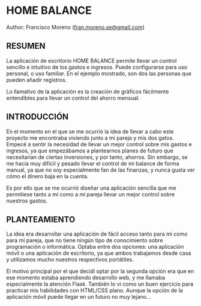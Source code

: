# HOME BALANCE

Author: Francisco Moreno (fran.moreno.se@gmail.com)

## RESUMEN

La aplicación de escritorio HOME BALANCE permite llevar un control sencillo e intuitivo de los gastos e ingresos. Puede
configurarse para uso personal, o uso familiar. En el ejemplo mostrado, son dos las personas que pueden 
añadir registros.

Lo llamativo de la aplicación es la creación de gráficos fácilmente entendibles para llevar un control del 
ahorro mensual.



## INTRODUCCIÓN

En el momento en el que se me ocurrió la idea de llevar a cabo este proyecto me encontraba viviendo
junto a mi pareja y mis dos gatos. Empecé a sentir la necesidad de llevar un mejor control sobre mis
gastos e ingresos, ya que empezábamos a plantearnos planes de futuro que necesitarían de ciertas inversiones, 
y por tanto, ahorros. Sin embargo, se me hacía muy difícil y pesado llevar el control de mi balance de forma 
manual, ya que no soy especialmente fan de las finanzas, y nunca gusta ver cómo el dinero baja en la cuenta.

Es por ello que se me ocurrió diseñar una aplicación sencilla que me permitiese tanto a mí como
a mi pareja llevar un mejor control sobre nuestros gastos.

## PLANTEAMIENTO

La idea era desarrollar una aplicación de fácil acceso tanto para mí como para mi pareja, que no tiene
ningún tipo de conocimiento sobre programación o informática. Optaba entre dos opciones: una aplicación 
móvil o una aplicación de escritorio, ya que ambos trabajamos desde casa y utilizamos mucho nuestros 
respectivos portátiles.

El motivo principal por el que decidí optar por la segunda opción era que en ese momento estaba 
aprendiendo desarrollo web, y me llamaba especialmente la atención Flask. También lo vi como un buen 
ejercicio para practicar mis habilidades con HTML/CSS plano. Aunque la opción de la aplicación móvil puede
llegar en un futuro no muy lejano... 






